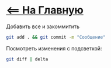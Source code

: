 # [<== На Главную](/index.md)


Добавить все и закоммитить
```bash
git add . && git commit -m "Сообщение"
```
Посмотреть изменения с подсветкой:
```bash
git diff | delta
```